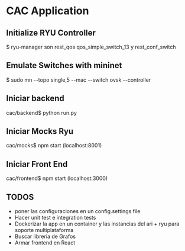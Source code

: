 # CAC Application

## Initialize RYU Controller
$ ryu-manager son rest_qos qos_simple_switch_13 y rest_conf_switch

## Emulate Switches with mininet
$ sudo mn --topo single,5 --mac --switch ovsk --controller

## Iniciar backend
cac/backend$ python run.py

## Iniciar Mocks Ryu
cac/mocks$ npm start (localhost:8001)

## Iniciar Front End
cac/frontend$ npm start (localhost:3000)

## TODOS
- poner las configuraciones en un config.settings file
- Hacer unit test e integration tests
- Dockerizar la app en un container y las instancias del ari + ryu para soporte multiplataforma
- Buscar libreria de Grafos
- Armar frontend en React